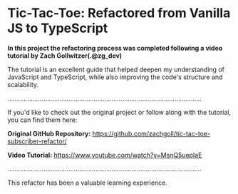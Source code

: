 # Tic-Tac-Toe: Refactored from Vanilla JS to TypeScript

**In this project the refactoring process was completed following a video tutorial by Zach Gollwitzer(.@zg_dev)**

The tutorial is an excellent guide that helped deepen my understanding of JavaScript and TypeScript, while also improving the code's structure and scalability.

............................................................................................................

If you'd like to check out the original project or follow along with the tutorial, you can find them here:

   **Original GitHub Repository:** https://github.com/zachgoll/tic-tac-toe-subscriber-refactor/

   **Video Tutorial:** https://www.youtube.com/watch?v=MsnQ5uepIaE

............................................................................................................

This refactor has been a valuable learning experience.

